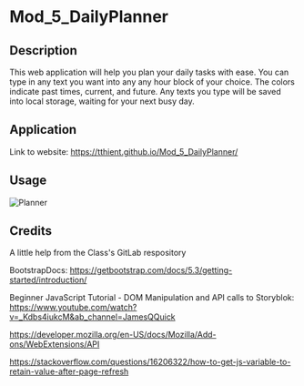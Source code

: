 # Mod_5_DailyPlanner

## Description
This web application will help you plan your daily tasks with ease. You can type in any text you want into any any hour block of your choice. The colors indicate past times, current, and future. Any texts you type will be saved into local storage, waiting for your next busy day.

## Application

Link to website: https://tthient.github.io/Mod_5_DailyPlanner/

## Usage

![Planner](https://github.com/TThienT/Mod_5_DailyPlanner/assets/125310070/db4f665a-300d-4be4-b5e6-8781017515f0)



## Credits

A little help from the Class's GitLab respository 

BootstrapDocs: https://getbootstrap.com/docs/5.3/getting-started/introduction/

Beginner JavaScript Tutorial - DOM Manipulation and API calls to Storyblok: https://www.youtube.com/watch?v=_Kdbs4iukcM&ab_channel=JamesQQuick

https://developer.mozilla.org/en-US/docs/Mozilla/Add-ons/WebExtensions/API

https://stackoverflow.com/questions/16206322/how-to-get-js-variable-to-retain-value-after-page-refresh
